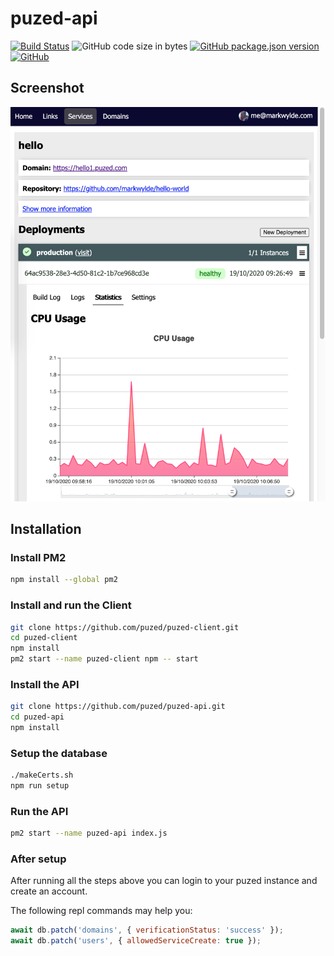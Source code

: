 # puzed-api
[![Build Status](https://travis-ci.org/puzed/puzed-api.svg?branch=master)](https://travis-ci.org/puzed/puzed-api)
![GitHub code size in bytes](https://img.shields.io/github/languages/code-size/puzed/puzed-api)
[![GitHub package.json version](https://img.shields.io/github/package-json/v/puzed/puzed-api)](https://github.com/puzed/puzed-api/releases)
[![GitHub](https://img.shields.io/github/license/puzed/puzed-api)](https://github.com/puzed/puzed-api/blob/master/LICENSE)

## Screenshot
![Screenshot of UI](screenshot.png)

## Installation
### Install PM2
```bash
npm install --global pm2
```

### Install and run the Client
```bash
git clone https://github.com/puzed/puzed-client.git
cd puzed-client
npm install
pm2 start --name puzed-client npm -- start
```

### Install the API
```bash
git clone https://github.com/puzed/puzed-api.git
cd puzed-api
npm install
```

### Setup the database
```bash
./makeCerts.sh
npm run setup
```

### Run the API
```bash
pm2 start --name puzed-api index.js
```

### After setup
After running all the steps above you can login to your puzed instance and create an account.

The following repl commands may help you:
```javascript
await db.patch('domains', { verificationStatus: 'success' });
await db.patch('users', { allowedServiceCreate: true });
```

